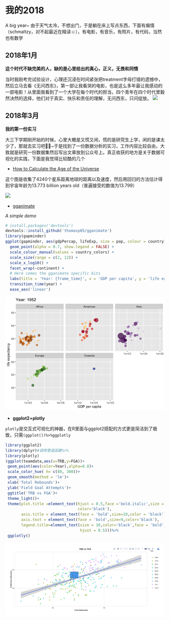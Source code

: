 # 我的2018
A big year~
由于天气太冷，不想出门，于是躺在床上写点东西，下面有煽情（schmaltzy，对不起最近在精读:relaxed:），有电影，有音乐，有照片，有代码，当然也有数学

## 2018年1月

**这个时代不缺完美的人，缺的是心里给出的真心，正义，无畏和同情**

当时我刚考完试验设计，心理还沉浸在时间紧张把treatment字母打错的遗憾中，然后立马去看《无问西东》，第一部让我看哭的电影，也是这么多年最让我感动的一部电影！从里面我看到了一个大学在每个时代的担当，四个青年在四个时代里毅然决然的选择，他们对于真实、快乐和责任的理解，无问西东，只问绽放。
![](http://n.sinaimg.cn/sinacn/w1366h768/20180117/31c8-fyqtwzu0690536.jpg)

## 2018年3月

**我的第一份实习**

大三下学期刚开始的时候，心里大概是又慌又闲，慌的是研究生上学，闲的是课太少了，那就去实习吧:ok_woman:~于是找到了一份数据分析的实习，工作内容比较自由，大致就是研究一份数据集然后写出文章放到公众号上。真正收获的地方是关于数据可视化的实践，下面是我觉得比较酷的几个

- [How to Calculate the Age of the Universe](https://github.com/zonination/galaxies)

这个图是收集了4240个星系距离地球的距离以及速度，然后用回归的方法估计得到宇宙年龄为13.773 billion years old（普遍接受的数值为13.799）

![](https://upload-images.jianshu.io/upload_images/12117152-3b9bdd76afc12a3e.png?imageMogr2/auto-orient/strip%7CimageView2/2/w/1240)

- [gganimate](https://github.com/thomasp85/gganimate)

*A simple demo*
```r
# install.packages('devtools')
devtools::install_github('thomasp85/gganimate')
library(gapminder)
ggplot(gapminder, aes(gdpPercap, lifeExp, size = pop, colour = country)) +
  geom_point(alpha = 0.7, show.legend = FALSE) +
  scale_colour_manual(values = country_colors) +
  scale_size(range = c(2, 12)) +
  scale_x_log10() +
  facet_wrap(~continent) +
  # Here comes the gganimate specific bits
  labs(title = 'Year: {frame_time}', x = 'GDP per capita', y = 'life expectancy') +
  transition_time(year) +
  ease_aes('linear')
 ```
 ![](https://github.com/thomasp85/gganimate/blob/master/man/figures/README-unnamed-chunk-4-1.gif?raw=true)
 
 - **ggplot2+plotly**
 
 `plotly`是交互式可视化的神器，在R里面与ggplot2搭配的方式更是简洁到了极致，只需`(ggplot())%>%ggplotly`
 
 ```r
library(ggplot2)
library(dplyr)#调用管道函数%>%
library(plotly)
 (ggplot(teamdata,aes(x=TRB,y=FGA))+
  geom_point(aes(color=Year),alpha=0.8)+
  scale_color_hue( h= c(80, 300))+
  geom_smooth(method = 'lm')+
  xlab('Total Rebounds')+
  ylab('Field Goal Attempts')+
  ggtitle('TRB vs FGA')+
  theme_light()+
  theme(plot.title =element_text(hjust = 0.5,face ='bold.italic',size = 12,
                                 color='black'),
        axis.title = element_text(face = 'bold',size=10,color = 'black'),
        axis.text = element_text(face = 'bold',size=9,color='black'),
        legend.title=element_text(size = 10,color='black',face = 'bold',
                                  hjust = 0.5)))%>%
  ggplotly()
 ```
 ![](https://github.com/ProbKevin/-2018/blob/master/plotly.png?raw=true)
 
